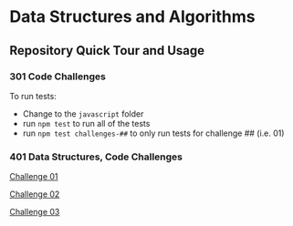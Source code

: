 # Data Structures and Algorithms

## Repository Quick Tour and Usage

### 301 Code Challenges

To run tests:

- Change to the `javascript` folder
- run `npm test` to run all of the tests
- run `npm test challenges-##` to only run tests for challenge ## (i.e. 01)

### 401 Data Structures, Code Challenges

[Challenge 01](./python/code_challenges/CHALLENGE%2001/README.MD)

[Challenge 02](./python/code_challenges/CHALLENGE%2002/README.MD)

[Challenge 03](./python/code_challenges/CHALLENGE%2003/README.MD)
